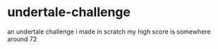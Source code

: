 # undertale-challenge
an undertale challenge i made in scratch my high score is somewhere around 72
